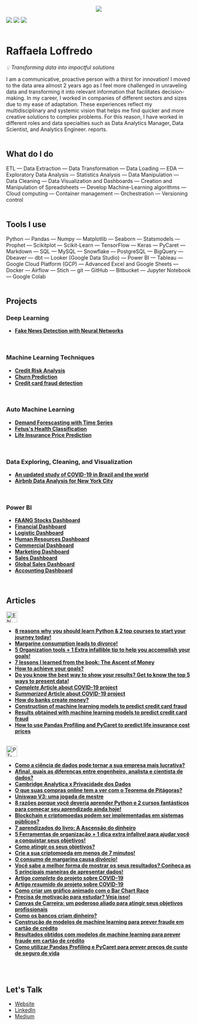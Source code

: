<p align="center">
  <img src="https://blogger.googleusercontent.com/img/b/R29vZ2xl/AVvXsEiXHdjanw2EQ8K9Miox6Hk5BSKBx5BQU6UaFapxLUAU8DVC9tD6FI5mVPUAnV2mQByoS9LcxLQ2phyq5ZlTzg-jExjORXF3dOMBlX3MLJaiJomP406g32QaLd3hZuiSDJd_7bhR_y28xc_heRJ0mLWPEPac_PHgHUgtDYL6B80UaCdR1TPbotcI5JPw-hQ/s16000/LoffredoDS_banner_dbt%20e%20google%20DA.png">
</p>
<div>
  <a href="https://sites.google.com/view/loffredo/" target="_blank"><img src="https://img.shields.io/badge/website-000000?style=for-the-badge&logo=About.me&logoColor=white"></a>
  <a href="https://www.linkedin.com/in/raffaela-loffredo/?locale=en_US" target="_blank"><img src="https://img.shields.io/badge/-LinkedIn-%230077B5?style=for-the-badge&logo=linkedin&logoColor=white" target="_blank"></a>
  <a href="https://medium.com/@loffredo.ds" target="_blank"><img src="https://img.shields.io/badge/Medium-12100E?style=for-the-badge&logo=medium&logoColor=white"></a>
</div>
<br/>

# Raffaela Loffredo

_💡 Transforming data into impactful solutions_

I am a communicative, proactive person with a thirst for innovation! I moved to the data area almost 2 years ago as I feel more challenged in unraveling data and transforming it into relevant information that facilitates decision-making. In my career, I worked in companies of different sectors and sizes due to my ease of adaptation. These experiences reflect my multidisciplinary and systemic vision that helps me find quicker and more creative solutions to complex problems. For this reason, I have worked in different roles and data specialties such as Data Analytics Manager, Data Scientist, and Analytics Engineer. reports.
<br/>
<br/>

## What do I do
ETL
—  Data Extraction
—  Data Transformation
—  Data Loading
—  EDA
—  Exploratory Data Analysis
—  Statistics Analysis
—  Data Manipulation
—  Data Cleaning 
—  Data Visualization and Dashboards
—  Creation and Manipulation of Spreadsheets
—  Develop Machine-Learning algorithms
—  Cloud computing
—  Container management
—  Orchestration
—  Versioning control
<br/>
<br/>

## Tools I use
Python
—  Pandas
—  Numpy
—  Matplotlib
—  Seaborn
—  Statsmodels
—  Prophet
—  Scikitplot
—  Scikit-Learn
—  TensorFlow
—  Keras
—  PyCaret
—  Markdown
—  SQL
—  MySQL
—  Snowflake
—  PostgreSQL
—  BigQuery
—  Dbeaver
—  dbt
—  Looker (Google Data Studio)
—  Power BI
—  Tableau
—  Google Cloud Platform (GCP)
—  Advanced Excel and Google Sheets
—  Docker
—  Airflow
—  Stich
—  git
—  GitHub
—  Bitbucket
—  Jupyter Notebook
—  Google Colab
<br/>
<br/>

## Projects
### Deep Learning
* **[Fake News Detection with Neural Networks](https://github.com/raffaloffredo/fake_news_detection)**
<br/>

### Machine Learning Techniques
* **[Credit Risk Analysis](https://github.com/raffaloffredo/credit_risk_analysis)**
* **[Churn Prediction](https://github.com/raffaloffredo/churn_prediction)**
* **[Credit card fraud detection](https://github.com/raffaloffredo/fraud_detection)**
<br/>

### Auto Machine Learning
* **[Demand Forescasting with Time Series](https://github.com/raffaloffredo/demand_forecasting_with_time_series)**
* **[Fetus's Health Classification](https://github.com/raffaloffredo/fetus_health_classification)**
* **[Life Insurance Price Prediction](https://github.com/raffaloffredo/life_insurance_price_prediction)**
<br/>

### Data Exploring, Cleaning, and Visualization
* **[An updated study of COVID-19 in Brazil and the world](https://github.com/raffaloffredo/covid_2023)**
* **[Airbnb Data Analysis for New York City](https://github.com/raffaloffredo/airbnb_new_york)**
<br/>

### Power BI
* **[FAANG Stocks Dashboard](https://github.com/raffaloffredo/dashboard_acoes_faang)**
* **[Financial Dashboard](https://github.com/raffaloffredo/dashboard_financeiro/)**
* **[Logistic Dashboard](https://github.com/raffaloffredo/dashboard_logistica)**
* **[Human Resources Dashboard](https://github.com/raffaloffredo/dashboard_rh)**
* **[Commercial Dashboard](https://github.com/raffaloffredo/dashboard_comercial)**
* **[Marketing Dashboard](https://github.com/raffaloffredo/dashboard_marketing)**
* **[Sales Dashboard](https://github.com/raffaloffredo/dashboard_vendas)**
* **[Global Sales Dashboard](https://github.com/raffaloffredo/dashboard_vendas_globais/)**
* **[Accounting Dashboard](https://github.com/raffaloffredo/dashboard_contabilidade)**
<br/>


## Articles
<img align="center" alt="EN" height="30" width="30" src="https://em-content.zobj.net/thumbs/120/whatsapp/326/flag-united-states_1f1fa-1f1f8.png">

* **[8 reasons why you should learn Python & 2 top courses to start your journey today!](https://www.linkedin.com/pulse/8-reasons-why-you-should-learn-python-2-top-courses-start-loffredo/)**
* **[Margarine consumption leads to divorce!](https://www.linkedin.com/pulse/margarine-consumption-leads-divorce-raffaela-loffredo/)**
* **[5 Organization tools + 1 Extra infallible tip to help you accomplish your goals!](https://www.linkedin.com/pulse/5-organization-tools-1-extra-infallible-tip-help-you-your-loffredo/)**
* **[7 lessons I learned from the book: The Ascent of Money](https://www.linkedin.com/pulse/7-lessons-i-learned-from-book-ascent-money-raffaela-loffredo/)**
* **[How to achieve your goals?](https://medium.com/@loffredo.ds/how-to-achieve-your-goals-9e5aa7de8a2d)**
* **[Do you know the best way to show your results? Get to know the top 5 ways to present data!](https://www.linkedin.com/pulse/do-you-know-best-way-show-your-results-get-top-5-ways-loffredo/)**
* **[_Complete_ Article about COVID-19 project](https://medium.com/@loffredo.ds/data-science-applied-a-covid-19-study-on-brazil-and-the-world-8376407cc672)**
* **[_Summarized_ Article about COVID-19 project](https://www.linkedin.com/pulse/updated-study-covid-19-brazil-worldwide-raffaela-loffredo/)**
* **[How do banks create money?](https://www.linkedin.com/pulse/how-do-banks-create-money-raffaela-loffredo/)**
* **[Construction of machine learning models to predict credit card fraud](https://medium.com/@loffredo.ds/construction-of-machine-learning-models-to-predict-credit-card-fraud-e926fca4229c)**
* **[Results obtained with machine learning models to predict credit card fraud](https://www.linkedin.com/pulse/results-obtained-machine-learning-models-predict-credit-loffredo/)**
* **[How to use Pandas Profiling and PyCaret to predict life insurance cost prices](https://medium.com/@loffredo.ds/how-to-use-pandas-profiling-and-pycaret-to-predict-life-insurance-cost-prices-7a4ff1623e0f)**
<br/>

<img align="center" alt="PT-BR" height="30" width="30" src="https://em-content.zobj.net/thumbs/120/whatsapp/326/flag-brazil_1f1e7-1f1f7.png">

* **[Como a ciência de dados pode tornar a sua empresa mais lucrativa?](https://www.linkedin.com/pulse/como-ci%25C3%25AAncia-de-dados-pode-tornar-sua-empresa-mais-raffaela-loffredo/?trackingId=9KS4PEk0S%2Few5%2B0GHC47Uw%3D%3D)**
* **[Afinal, quais as diferenças entre engenheiro, analista e cientista de dados?](https://www.linkedin.com/pulse/afinal-quais-diferen%25C3%25A7as-entre-engenheiro-analista-e-de-loffredo/?trackingId=9KS4PEk0S%2Few5%2B0GHC47Uw%3D%3D)**
* **[Cambridge Analytica x Privacidade dos Dados](https://www.linkedin.com/pulse/cambridge-analytica-x-privacidade-dos-dados-raffaela-loffredo%3FtrackingId=S2IB9pN%252BSQaxwbYtj6q8Hg%253D%253D/?trackingId=S2IB9pN%2BSQaxwbYtj6q8Hg%3D%3D)**
* **[O que suas compras online tem a ver com o Teorema de Pitágoras?](https://www.linkedin.com/pulse/o-que-suas-compras-online-tem-ver-com-teorema-de-raffaela-loffredo/)**
* **[Uniswap V3: uma jogada de mestre](https://www.linkedin.com/pulse/uniswap-v3-uma-jogada-de-mestre-raffaela-loffredo-gutierrez/)**
* **[8 razões porque você deveria aprender Python e 2 cursos fantásticos para começar seu aprendizado ainda hoje!](https://medium.com/@loffredo.ds/8-raz%C3%B5es-por-qu%C3%AA-voc%C3%AA-deveria-aprender-python-e-2-cursos-fant%C3%A1sticos-para-come%C3%A7ar-seu-aprendizado-f6a57fc39d82)**
* **[Blockchain e criptomoedas podem ser implementadas em sistemas públicos?](https://medium.com/@loffredo.ds/curso-defi-aula-8-fcf754d23455)**
* **[7 aprendizados do livro: A Ascensão do dinheiro](https://medium.com/@loffredo.ds/7-aprendizados-do-livro-a-ascens%C3%A3o-do-dinheiro-79cb37b7de6a)**
* **[5 Ferramentas de organização + 1 dica extra infalível para ajudar você a conquistar seus objetivos!](https://medium.com/@loffredo.ds/5-ferramentas-de-organiza%C3%A7%C3%A3o-1-dica-extra-infal%C3%ADvel-para-ajudar-voc%C3%AA-a-conquistar-seus-objetivos-a90dcb1505c4)**
* **[Como atingir os seus objetivos?](https://www.linkedin.com/pulse/como-atingir-os-seus-objetivos-raffaela-loffredo/)**
* **[Crie a sua criptomoeda em menos de 7 minutos!](https://www.linkedin.com/pulse/crie-sua-criptomoeda-em-menos-de-7-minutos-raffaela-loffredo/)**
* **[O consumo de margarina causa divórcio!](https://medium.com/@loffredo.ds/o-consumo-de-margarina-causa-div%C3%B3rcio-e5c2771f341f)**
* **[Você sabe a melhor forma de mostrar os seus resultados? Conheça as 5 principais maneiras de apresentar dados!](https://medium.com/@loffredo.ds/você-sabe-a-melhor-forma-de-mostrar-os-seus-resultados-7c2cc09ed499)**
* **[Artigo _completo_ do projeto sobre COVID-19](https://medium.com/@loffredo.ds/ci%C3%AAncia-de-dados-aplicada-estudo-sobre-o-covid-19-no-brasil-e-no-mundo-e4a8996a75ab)**
* **[Artigo _resumido_ do projeto sobre COVID-19](https://www.linkedin.com/pulse/estudo-atualizado-do-covid-19-brasil-e-nomundo-raffaela-loffredo/)**
* **[Como criar um gráfico animado com o Bar Chart Race](https://medium.com/@loffredo.ds/como-criar-um-gr%C3%A1fico-animado-com-o-bar-chart-race-878a0e693246)**
* **[Precisa de motivação para estudar? Veja isso!](https://www.linkedin.com/pulse/precisa-de-motiva%25C3%25A7%25C3%25A3o-para-estudar-veja-isso-raffaela-loffredo/)**
* **[Canvas de Carreira: um poderoso aliado para atingir seus objetivos profissionais](https://www.linkedin.com/pulse/canvas-de-carreira-um-poderoso-aliado-para-atingir-seus-loffredo/?trackingId=7hs4XJQtSoampdb%2F1pbbsQ%3D%3D)**
* **[Como os bancos criam dinheiro?](https://medium.com/@loffredo.ds/como-os-bancos-criam-dinheiro-53acfe4ecd76)**
* **[Construção de modelos de machine learning para prever fraude em cartão de crédito](https://medium.com/@loffredo.ds/constru%C3%A7%C3%A3o-de-modelos-de-machine-learning-para-prever-fraude-em-cart%C3%A3o-de-cr%C3%A9dito-fde010b534db)**
* **[Resultados obtidos com modelos de machine learning para prever fraude em cartão de crédito](https://www.linkedin.com/pulse/resultados-obtidos-com-modelos-de-machine-learning-para-loffredo/)**
* **[Como utilizar Pandas Profiling e PyCaret para prever preços de custo de seguro de vida](https://medium.com/@loffredo.ds/como-utilizar-pandas-profiling-e-pycaret-para-prever-pre%C3%A7os-de-custo-de-seguro-de-vida-8a1183d01048)**

<br/>
<br/>

## Let's Talk
* [Website](https://sites.google.com/view/loffredo/)
* [LinkedIn](https://www.linkedin.com/in/raffaela-loffredo/?locale=en_US)
* [Medium](https://medium.com/@loffredo.ds)
